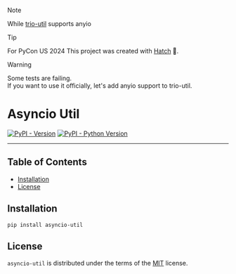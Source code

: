 > [!NOTE]
> While [trio-util](https://github.com/groove-x/trio-util) supports anyio
> 

> [!TIP]
> For PyCon US 2024
> This project was created with [Hatch](https://github.com/pypa/hatch) 🥚.

> [!WARNING]
> Some tests are failing.  
> If you want to use it officially, let's add anyio support to trio-util.




# Asyncio Util

[![PyPI - Version](https://img.shields.io/pypi/v/asyncio-util.svg)](https://pypi.org/project/asyncio-util)
[![PyPI - Python Version](https://img.shields.io/pypi/pyversions/asyncio-util.svg)](https://pypi.org/project/asyncio-util)

-----

## Table of Contents

- [Installation](#installation)
- [License](#license)

## Installation

```console
pip install asyncio-util
```

## License

`asyncio-util` is distributed under the terms of the [MIT](https://spdx.org/licenses/MIT.html) license.

